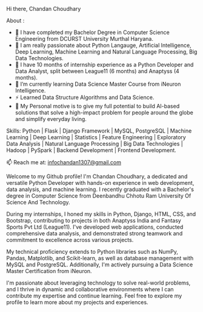 Hi there, Chandan Choudhary

About :

- 🔭 I have completed my Bachelor Degree in Computer Science Engineering from DCURST University Murthal Haryana.
- 🔭 I am really passionate about Python Langauge, Artificial Intelligence, Deep Learning, Machine Learning and Natural Language Processing, Big Data Technologies.
- 👯 I have 10 months of internship experience as a Python Developer and Data Analyst, split between League11 (6 months) and Anaptyss (4 months).
- 🌱 I’m currently learning Data Science Master Course from iNeuron Intelligence.
- ⚡ Learned Data Structure Algorithms and Data Science.
- 💬 My Personal motive is to give my full potential to build AI-based solutions that solve a high-impact problem for people around the globe and simplify everyday living.



Skills: Python | Flask | Django Framework | MySQL, PostgreSQL | Machine Learning | Deep Learning | Statistics | Feature Engineering | Exploratory Data Analysis | Natural Language Processing | Big Data Technologies | Hadoop | PySpark | Backend Development | Frontend Development.

📫 Reach me at: infochandan1307@gmail.com



Welcome to my Github profile! I'm Chandan Choudhary, a dedicated and versatile Python Developer with hands-on experience in web development, data analysis, and machine learning. I recently graduated with a Bachelor's degree in Computer Science from Deenbandhu Chhotu Ram University Of Science And Technology.

During my internships, I honed my skills in Python, Django, HTML, CSS, and Bootstrap, contributing to projects in both Anaptyss India and Fantasy Sports Pvt Ltd (League11). I've developed web applications, conducted comprehensive data analysis, and demonstrated strong teamwork and commitment to excellence across various projects.

My technical proficiency extends to Python libraries such as NumPy, Pandas, Matplotlib, and Scikit-learn, as well as database management with MySQL and PostgreSQL. Additionally, I'm actively pursuing a Data Science Master Certification from iNeuron.

I'm passionate about leveraging technology to solve real-world problems, and I thrive in dynamic and collaborative environments where I can contribute my expertise and continue learning. Feel free to explore my profile to learn more about my projects and experiences.

